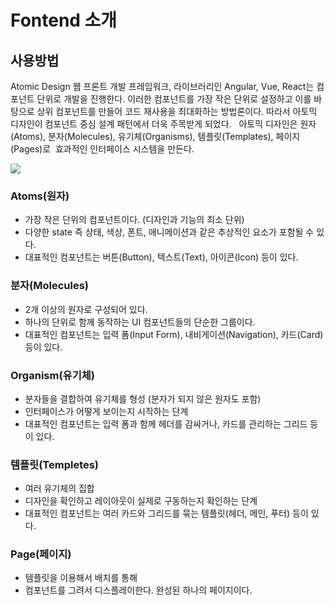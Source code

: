 # Fontend 소개
## 사용방법
Atomic Design
 웹 프론트 개발 프레임워크, 라이브러리인 Angular, Vue, React는 컴포넌트 단위로 개발을 진행한다.
이러한 컴포넌트를 가장 작은 단위로 설정하고 이를 바탕으로 상위 컴포넌트를 만들어 코드 재사용을 최대화하는 방법론이다. 따라서 아토믹 디자인이 컴포넌트 중심 설계 패턴에서 더욱 주목받게 되었다.
 
아토믹 디자인은 원자(Atoms), 분자(Molecules), 유기체(Organisms), 템플릿(Templates), 페이지(Pages)로  효과적인 인터페이스 시스템을 만든다.

<img src="https://img1.daumcdn.net/thumb/R1280x0/?scode=mtistory2&fname=https%3A%2F%2Fblog.kakaocdn.net%2Fdn%2FvoVIZ%2FbtrzDPi16ML%2F3HcNnUSQKFutl8DnMY0Zu1%2Fimg.png">
<br>
<h3>Atoms(원자)</h3>
<ul>
<li>가장 작은 단위의 컴포넌트이다. (디자인과 기능의 최소 단위)
<li>다양한 state 즉 상태, 색상, 폰트, 애니메이션과 같은 추상적인 요소가 포함될 수 있다.
<li>대표적인 컴포넌트는 버튼(Button), 텍스트(Text), 아이콘(Icon) 등이 있다.
</ul>

<h3>분자(Molecules)</h3>
<ul>
<li>2개 이상의 원자로 구성되어 있다. 
<li>하나의 단위로 함께 동작하는 UI 컴포넌트들의 단순한 그룹이다.
<li>대표적인 컴포넌트는 입력 폼(Input Form), 내비게이션(Navigation), 카드(Card) 등이 있다.
</ul>

<h3>Organism(유기체)</h3>
<ul>
<li>분자들을 결합하여 유기체를 형성 (분자가 되지 않은 원자도 포함)
<li>인터페이스가 어떻게 보이는지 시작하는 단계
<li>대표적인 컴포넌트는 입력 폼과 함께 헤더를 감싸거나, 카드를 관리하는 그리드 등이 있다.
</ul>

<h3>템플릿(Templetes)</h3>

<ul>
<li>여러 유기체의 집합
<li>디자인을 확인하고 레이아웃이 실제로 구동하는지 확인하는 단계
<li>대표적인 컴포넌트는 여러 카드와 그리드를 묶는 템플릿(헤더, 메인, 푸터) 등이 있다.
</ul>

<h3>Page(페이지)</h3>

<ul>
<li>템플릿을 이용해서 배치를 통해 <li>컴포넌트를 그려서 디스플레이한다.
완성된 하나의 페이지이다.
</ul>

